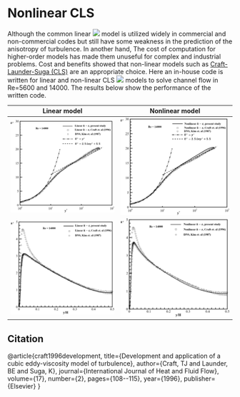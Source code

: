 # Nonlinear CLS

Although the common linear <img src="https://render.githubusercontent.com/render/math?math=k-\epsilon"> model is utilized widely in commercial and non-commercial codes but still have some weakness in the prediction of the anisotropy of turbulence. In another hand, The cost of computation for higher-order models has made them unuseful for complex and industrial problems. Cost and benefits showed that non-linear models such as [Craft-Launder-Suga (CLS)](https://www.sciencedirect.com/science/article/abs/pii/0142727X95000796) are an appropriate choice. Here an in-house code is written for linear and non-linear CLS <img src="https://render.githubusercontent.com/render/math?math=k-\epsilon"> models to solve channel flow in Re=5600 and 14000. The results below show the performance of the written code.

| Linear model | Nonlinear model |
| --- | --- |
| <img src="https://github.com/Vaezi92/Nonlinear-CLS/blob/main/Figs/linearuplus.png" width="400"> | <img src="https://github.com/Vaezi92/Nonlinear-CLS/blob/main/Figs/nonlinearuplus.png" width="400"> |
| <img src="https://github.com/Vaezi92/Nonlinear-CLS/blob/main/Figs/linearkplus.png" width="400"> | <img src="https://github.com/Vaezi92/Nonlinear-CLS/blob/main/Figs/nonlinearkplus.png" width="400"> |

## Citation
@article{craft1996development,
  title={Development and application of a cubic eddy-viscosity model of turbulence},
  author={Craft, TJ and Launder, BE and Suga, K},
  journal={International Journal of Heat and Fluid Flow},
  volume={17},
  number={2},
  pages={108--115},
  year={1996},
  publisher={Elsevier}
}
